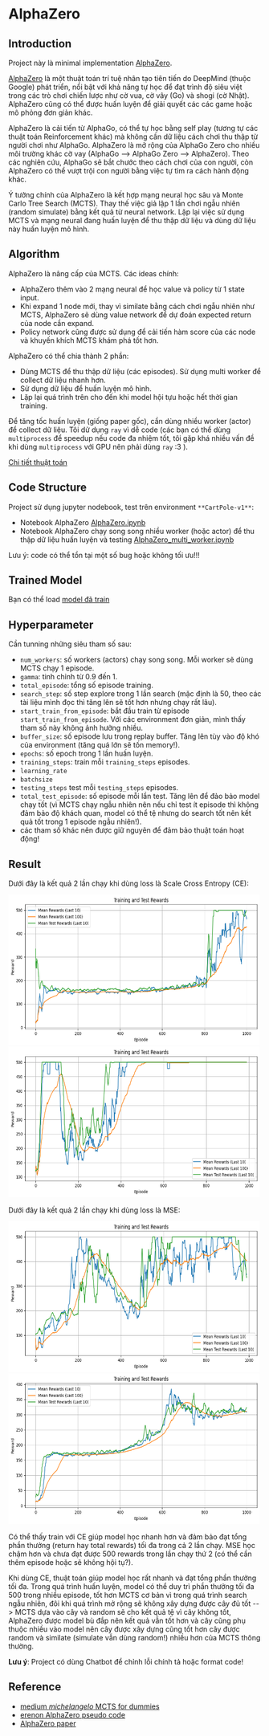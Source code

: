 # AlphaZero

## Introduction

Project này là minimal implementation [AlphaZero](https://arxiv.org/pdf/1712.01815).

[AlphaZero](https://arxiv.org/pdf/1712.01815) là một thuật toán trí tuệ nhân tạo tiên tiến do DeepMind (thuộc Google) phát triển, nổi bật với khả năng tự học để đạt trình độ siêu việt trong các trò chơi chiến lược như cờ vua, cờ vây (Go) và shogi (cờ Nhật). AlphaZero cũng có thể được huấn luyện để giải quyết các các game hoặc mô phỏng đơn giản khác. 

AlphaZero là cải tiến từ AlphaGo, có thể tự học bằng self play (tương tự các thuật toán Reinforcement khác) mà không cần dữ liệu cách chơi thu thập từ người chơi như AlphaGo. AlphaZero là mở rộng của AlphaGo Zero cho nhiều môi trường khác cờ vay (AlphaGo --> AlphaGo Zero --> AlphaZero). Theo các nghiên cứu, AlphaGo sẽ bắt chước theo cách chơi của con người, còn AlphaZero có thể vượt trội con người bằng việc tự tìm ra cách hành động khác.

Ý tưởng chính của AlphaZero là kết hợp mạng neural học sâu và Monte Carlo Tree Search (MCTS). Thay thế việc giả lập 1 lần chơi ngẫu nhiên (random simulate) bằng kết quả từ neural network. Lặp lại việc sử dụng MCTS và mạng neural đang huấn luyện để thu thập dữ liệu và dùng dữ liệu này huấn luyện mô hình.

## Algorithm

AlphaZero là nâng cấp của MCTS. Các ideas chính:
- AlphaZero thêm vào 2 mạng neural để học value và policy từ 1 state input. 
- Khi expand 1 node mới, thay vì similate bằng cách chơi ngẫu nhiên như MCTS, AlphaZero sẽ dùng value network để dự đoán expected return của node cần expand. 
- Policy network cũng được sử dụng để cải tiến hàm score của các node và khuyến khích MCTS khám phá tốt hơn.

AlphaZero có thể chia thành 2 phần:
- Dùng MCTS để thu thập dữ liệu (các episodes). Sử dụng multi worker để collect dữ liệu nhanh hơn.
- Sử dụng dữ liệu để huấn luyện mô hình.
- Lặp lại quá trình trên cho đến khi model hội tựu hoặc hết thời gian training.

Để tăng tốc huấn luyện (giống paper gốc), cần dùng nhiều worker (actor) để collect dữ liệu. Tôi dử dụng `ray` vì dễ code (các bạn có thể dùng `multiprocess` để speedup nếu code đa nhiệm tốt, tôi gặp khá nhiều vấn đề khi dùng `multiprocess` với GPU nên phải dùng `ray` :3 ).

[Chi tiết thuật toán](VI_Algorithm_README.md)

## Code Structure

Project sử dụng jupyter nodebook, test trên environment `**CartPole-v1**`:
- Notebook AlphaZero [AlphaZero.ipynb](AlphaZero.ipynb)
- Notebook AlphaZero chạy song song nhiều worker (hoặc actor) để thu thập dữ liệu huấn luyện và testing [AlphaZero_multi_worker.ipynb](AlphaZero_multi_worker.ipynb)

Lưu ý: code có thể tồn tại một số bug hoặc không tối ưu!!!

## Trained Model

Bạn có thể load [model đã train](trained_model)

## Hyperparameter

Cần tunning những siêu tham số sau:
- `num_workers`: số workers (actors) chạy song song. Mỗi worker sẽ dùng MCTS chạy 1 episode.
- `gamma`: tinh chỉnh từ 0.9 đến 1.
- `total_episode`: tổng số episode training.
- `search_step`: số step explore trong 1 lần search (mặc định là 50, theo các tài liệu mình đọc thì tăng lên sẽ tốt hơn nhưng chạy rất lâu).
- `start_train_from_episode`: bắt đầu train từ episode `start_train_from_episode`. Với các environment đơn giản, mình thấy tham số này không ảnh hưởng nhiều.
- `buffer_size`: số episode lưu trong replay buffer. Tăng lên tùy vào độ khó của environment (tăng quá lớn sẽ tốn memory!).
- `epochs`: số epoch trong 1 lần huấn luyện.
- `training_steps`: train mỗi `training_steps` episodes.
- `learning_rate`
- `batchsize`
- `testing_steps` test mỗi `testing_steps` episodes.
- `total_test_episode`: số episode mỗi lần test. Tăng lên để đảo bảo model chạy tốt (vì MCTS chạy ngẫu nhiên nên nếu chỉ test ít episode thì không đảm bảo độ khách quan, model có thể tệ nhưng do search tốt nên kết quả tốt trong 1 episode ngẫu nhiên!).
- các tham số khác nên được giữ nguyên để đảm bảo thuật toán hoạt động!

## Result

Dưới đây là kết quả 2 lần chạy khi dùng loss là Scale Cross Entropy (CE):

<p float="left">
  <img src="figure\CE1.png" alt="Kết quả CE lần 1" width="500" height="300"/>
  <img src="figure\CE2.png" alt="Kết quả CE lần 2" width="500" height="300"/>
</p>

Dưới đây là kết quả 2 lần chạy khi dùng loss là MSE:

<p float="left">
<img src="figure\MSE1.png" alt="Kết quả MSE lần 1" width="500" height="300"/>
  <img src="figure\MSE2.png" alt="Kết quả MSE lần 2" width="500" height="300"/>
</p>

Có thể thấy train với CE giúp model học nhanh hơn và đảm bảo đạt tổng phần thưởng (return hay total rewards) tối đa trong cả 2 lần chạy. MSE học chậm hơn và chưa đạt được 500 rewards trong lần chạy thứ 2 (có thể cần thêm episode hoặc sẽ không hội tụ?).

Khi dùng CE, thuật toán giúp model học rất nhanh và đạt tổng phần thưởng tối đa. Trong quá trình huấn luyện, model có thể duy trì phần thưởng tối đa 500 trong nhiều episode, tốt hơn MCTS cơ bản vì trong quá trình search ngẫu nhiên, đôi khi quá trình mở rộng sẽ không xây dựng được cây đủ tốt --> MCTS dựa vào cây và random sẽ cho kết quả tệ vì cây không tốt, AlphaZero được model bù đắp nên kết quả vẫn tốt hơn và cây cũng phụ thuộc nhiều vào model nên cây được xây dựng cũng tốt hơn cây được random và similate (simulate vẫn dùng random!) nhiều hơn của MCTS thông thường.

**Lưu ý**: Project có dùng Chatbot để chỉnh lỗi chính tả hoặc format code!

## Reference
- [medium _michelangelo_ MCTS for dummies](https://medium.com/@_michelangelo_/alphazero-for-dummies-5bcc713fc9c6)
- [erenon AlphaZero pseudo code](https://gist.github.com/erenon/cb42f6656e5e04e854e6f44a7ac54023)
- [AlphaZero paper](https://arxiv.org/pdf/1712.01815)